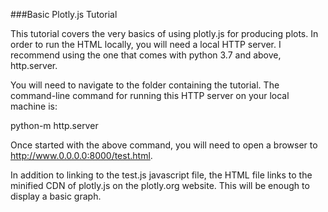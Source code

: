 ###Basic Plotly.js Tutorial

This tutorial covers the very basics of using plotly.js for producing plots. In order to run the HTML locally, you will need a local HTTP server. 
I recommend using the one that comes with python 3.7 and above, http.server.

You will need to navigate to the folder containing the tutorial.
The command-line command for running this HTTP server on your local machine is: 

python-m http.server

Once started with the above command, you will need to open a browser to http://www.0.0.0.0:8000/test.html.

In addition to linking to the test.js javascript file, the HTML file links to the minified CDN of plotly.js on the plotly.org website.
This will be enough to display a basic graph.


